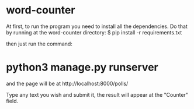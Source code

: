 # word-counter

At first, to run the program you need to install all the dependencies. Do that by running at the
word-counter directory:
$ pip install -r requirements.txt

then just run the command:
# python3 manage.py runserver

and the page will be at http://localhost:8000/polls/

Type any text you wish and submit it, the result will appear at the "Counter" field.
